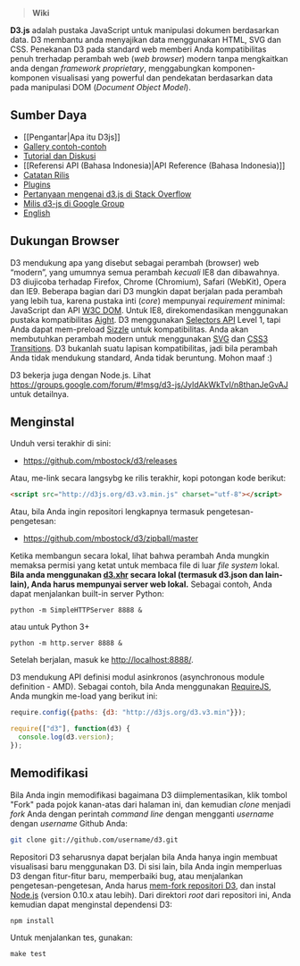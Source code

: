 > **Wiki**

**D3.js** adalah pustaka JavaScript untuk manipulasi dokumen berdasarkan data. D3 membantu anda menyajikan data menggunakan HTML, SVG dan CSS. Penekanan D3 pada standard web memberi Anda kompatibilitas penuh trerhadap perambah web (_web browser_) modern tanpa mengkaitkan anda dengan _framework proprietary_, menggabungkan komponen-komponen visualisasi yang powerful dan pendekatan berdasarkan data pada manipulasi DOM (_Document Object Model_).

## Sumber Daya

* [[Pengantar|Apa itu D3js]]
* [Gallery contoh-contoh](/mbostock/d3/wiki/Gallery)
* [Tutorial dan Diskusi](/mbostock/d3/wiki/Tutorials)
* [[Referensi API (Bahasa Indonesia)|API Reference (Bahasa Indonesia)]]
* [Catatan Rilis](/mbostock/d3/releases)
* [Plugins](/d3/d3-plugins)
* [Pertanyaan mengenai d3.js di Stack Overflow](http://stackoverflow.com/questions/tagged/d3.js)
* [Milis d3-js di Google Group](http://groups.google.com/group/d3-js)
* [English](/mbostock/d3/wiki)


## Dukungan Browser

D3 mendukung apa yang disebut sebagai perambah (browser) web “modern”, yang umumnya semua perambah _kecuali_ IE8 dan dibawahnya. D3 diujicoba terhadap Firefox, Chrome (Chromium), Safari (WebKit), Opera dan IE9. Beberapa bagian dari D3 mungkin dapat berjalan pada perambah yang lebih tua, karena pustaka inti (_core_) mempunyai _requirement_ minimal: JavaScript dan API [W3C DOM](http://www.w3.org/DOM/). Untuk IE8, direkomendasikan menggunakan pustaka kompatibilitas [Aight](https://github.com/shawnbot/aight). D3 menggunakan [Selectors API](http://www.w3.org/TR/selectors-api/) Level 1, tapi Anda dapat mem-preload [Sizzle](http://sizzlejs.com/) untuk kompatibilitas. Anda akan membutuhkan perambah modern untuk menggunakan [SVG](http://www.w3.org/TR/SVG/) dan [CSS3 Transitions](http://www.w3.org/TR/css3-transitions/). D3 bukanlah suatu lapisan kompatibilitas, jadi bila perambah Anda tidak mendukung standard, Anda tidak beruntung. Mohon maaf :)

D3 bekerja juga dengan Node.js. Lihat <https://groups.google.com/forum/#!msg/d3-js/JyldAkWkTvI/n8thanJeGvAJ> untuk detailnya.

## Menginstal

Unduh versi terakhir di sini:

* <https://github.com/mbostock/d3/releases>

Atau, me-link secara langsybg ke rilis terakhir, kopi potongan kode berikut:

```html
<script src="http://d3js.org/d3.v3.min.js" charset="utf-8"></script>
```

Atau, bila Anda ingin repositori lengkapnya termasuk pengetesan-pengetesan:

* <https://github.com/mbostock/d3/zipball/master>

Ketika membangun secara lokal, lihat bahwa perambah Anda mungkin memaksa permisi yang ketat untuk membaca file di luar _file system_ lokal. **Bila anda menggunakan [d3.xhr](/mbostock/d3/wiki/Requests) secara lokal (termasuk d3.json dan lain-lain), Anda harus mempunyai server web lokal.** Sebagai contoh, Anda dapat menjalankan built-in server Python:

    python -m SimpleHTTPServer 8888 &

atau untuk Python 3+

    python -m http.server 8888 &

Setelah berjalan, masuk ke <http://localhost:8888/>.

D3 mendukung API definisi modul asinkronos (asynchronous module definition - AMD). Sebagai contoh, bila Anda menggunakan [RequireJS](http://requirejs.org/), Anda mungkin me-load yang berikut ini:

```js
require.config({paths: {d3: "http://d3js.org/d3.v3.min"}});

require(["d3"], function(d3) {
  console.log(d3.version);
});
```

## Memodifikasi

Bila Anda ingin memodifikasi bagaimana D3 diimplementasikan, klik tombol "Fork" pada pojok kanan-atas dari halaman ini, dan kemudian _clone_ menjadi _fork_ Anda dengan perintah _command line_ dengan mengganti *username* dengan *username* Github Anda:

```bash
git clone git://github.com/username/d3.git
```

Repositori D3 seharusnya dapat berjalan bila Anda hanya ingin membuat visualisasi baru menggunakan D3. Di sisi lain, bila Anda ingin memperluas D3 dengan fitur-fitur baru, memperbaiki bug, atau menjalankan pengetesan-pengetesan, Anda harus [mem-fork repositori D3](/mbostock/d3), dan instal [Node.js](http://nodejs.org/) (version 0.10.x atau lebih). Dari direktori _root_ dari repositori ini, Anda kemudian dapat menginstal dependensi D3:

    npm install

Untuk menjalankan tes, gunakan:

    make test


